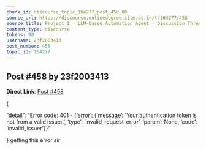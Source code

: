 ```yaml
---
chunk_id: discourse_topic_164277_post_458_00
source_url: https://discourse.onlinedegree.iitm.ac.in/t/164277/458
source_title: Project 1 - LLM-based Automation Agent - Discussion Thread [TDS Jan 2025]
content_type: discourse
tokens: 98
username: 23f2003413
post_number: 458
topic_id: 164277
---
```


## Post #458 by 23f2003413

**Direct Link**: [Post #458](https://discourse.onlinedegree.iitm.ac.in/t/164277/458)

{

“detail”: “Error code: 401 - {‘error’: {‘message’: ‘Your authentication token is not from a valid issuer.’, ‘type’: ‘invalid_request_error’, ‘param’: None, ‘code’: ‘invalid_issuer’}}”

} getting this error sir
